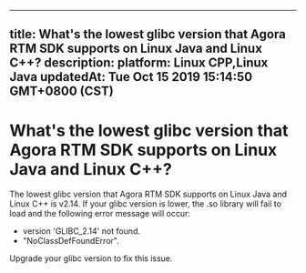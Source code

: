 
---
title: What's the lowest glibc version that Agora RTM SDK supports on Linux Java and Linux C++?
description: 
platform: Linux CPP,Linux Java
updatedAt: Tue Oct 15 2019 15:14:50 GMT+0800 (CST)
---
# What's the lowest glibc version that Agora RTM SDK supports on Linux Java and Linux C++?
The lowest glibc version that Agora RTM SDK supports on Linux Java and Linux C++ is v2.14. If your glibc version is lower, the .so library will fail to load and the following error message will occur: 

- version 'GLIBC_2.14' not found.
- "NoClassDefFoundError". 

Upgrade your glibc version to fix this issue. 
